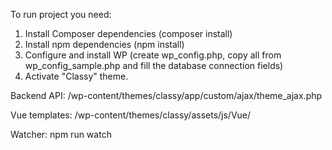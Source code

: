 To run project you need:

1. Install Composer dependencies (composer install)
2. Install npm dependencies (npm install)
3. Configure and install WP (create wp_config.php, copy all from wp_config_sample.php and fill the database connection fields)
4. Activate "Classy" theme.

Backend API: /wp-content/themes/classy/app/custom/ajax/theme_ajax.php  

Vue templates: /wp-content/themes/classy/assets/js/Vue/  

Watcher: npm run watch
